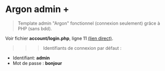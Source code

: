 # Argon admin + 

> Template admin "Argon" fonctionnel (connexion seulement) grâce à PHP (sans bdd).

Voir fichier **account/login.php**, ligne 11 [(lien direct)](https://github.com/MrGamePro/Argon-plus/blob/5ba08058892855f80c7b7cd75a005a737e341ef8/account/login.php#L11).

>>> Identifiants de connexion par défaut :
- Identifiant: **admin**
- Mot de passe : **bonjour**
